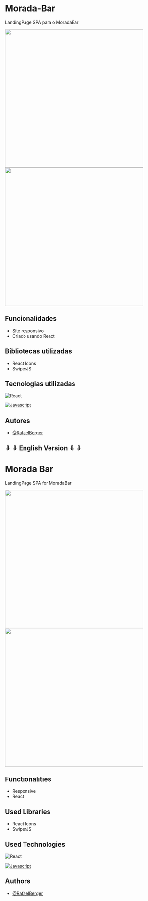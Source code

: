 # Morada-Bar

LandingPage SPA para o MoradaBar

<div align="left">
 <img src="https://user-images.githubusercontent.com/84355579/166074258-3dabb47a-2cca-4056-8fc8-2315da25156e.jpg" width="450px" />
</div>
<div>
  <img src="https://user-images.githubusercontent.com/84355579/166074264-4973d2bc-6c9d-4faa-b28a-694a39efca7e.jpg" width="450px" />
</div>


## Funcionalidades

- Site responsivo
- Criado usando React

## Bibliotecas utilizadas

- React Icons
- SwiperJS

## Tecnologias utilizadas

![React](https://img.shields.io/badge/React-0A66C2?style=for-the-badge&logo=react&logoColor=61DAFB)

[![Javascript](https://camo.githubusercontent.com/aeddc848275a1ffce386dc81c04541654ca07b2c43bbb8ad251085c962672aea/68747470733a2f2f696d672e736869656c64732e696f2f62616467652f6a6176617363726970742d2532333332333333302e7376673f7374796c653d666f722d7468652d6261646765266c6f676f3d6a617661736372697074266c6f676f436f6c6f723d253233463744463145)]()



## Autores

- [@RafaelBerger](https://www.github.com/RafaelBerger)


##  ⇩	⇩	 English Version  ⇩	⇩	


# Morada Bar

LandingPage SPA for MoradaBar

<div align="left">
 <img src="https://user-images.githubusercontent.com/84355579/166074258-3dabb47a-2cca-4056-8fc8-2315da25156e.jpg" width="450px" />
</div>
<div>
  <img src="https://user-images.githubusercontent.com/84355579/166074264-4973d2bc-6c9d-4faa-b28a-694a39efca7e.jpg" width="450px" />
</div>

## Functionalities

- Responsive
- React

## Used Libraries

- React Icons
- SwiperJS

## Used Technologies

![React](https://img.shields.io/badge/React-0A66C2?style=for-the-badge&logo=react&logoColor=61DAFB)

[![Javascript](https://camo.githubusercontent.com/aeddc848275a1ffce386dc81c04541654ca07b2c43bbb8ad251085c962672aea/68747470733a2f2f696d672e736869656c64732e696f2f62616467652f6a6176617363726970742d2532333332333333302e7376673f7374796c653d666f722d7468652d6261646765266c6f676f3d6a617661736372697074266c6f676f436f6c6f723d253233463744463145)]()



## Authors

- [@RafaelBerger](https://www.github.com/RafaelBerger)
